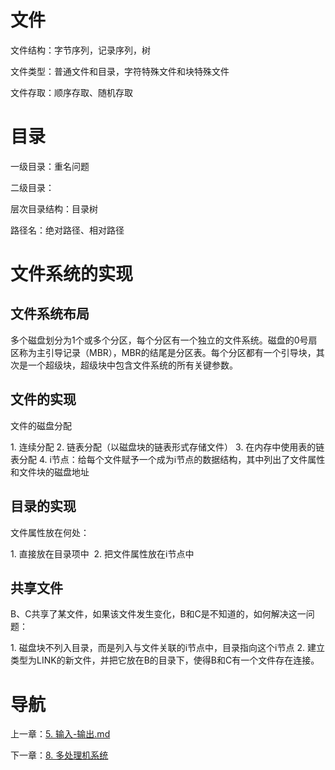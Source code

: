 # 文件

文件结构：字节序列，记录序列，树

文件类型：普通文件和目录，字符特殊文件和块特殊文件

文件存取：顺序存取、随机存取

# 目录

一级目录：重名问题

二级目录：

层次目录结构：目录树

路径名：绝对路径、相对路径

# 文件系统的实现

## 文件系统布局

多个磁盘划分为1个或多个分区，每个分区有一个独立的文件系统。磁盘的0号扇区称为主引导记录（MBR），MBR的结尾是分区表。每个分区都有一个引导块，其次是一个超级块，超级块中包含文件系统的所有关键参数。

## 文件的实现

文件的磁盘分配

1. 连续分配
2. 链表分配（以磁盘块的链表形式存储文件）
3. 在内存中使用表的链表分配
4. i节点：给每个文件赋予一个成为i节点的数据结构，其中列出了文件属性和文件块的磁盘地址

## 目录的实现

文件属性放在何处：

1. 直接放在目录项中 
2. 把文件属性放在i节点中

## 共享文件

B、C共享了某文件，如果该文件发生变化，B和C是不知道的，如何解决这一问题：

1. 磁盘块不列入目录，而是列入与文件关联的i节点中，目录指向这个i节点
2. 建立类型为LINK的新文件，并把它放在B的目录下，使得B和C有一个文件存在连接。

# 导航

上一章：[5. 输入-输出.md](5. 输入-输出.md)

下一章：[8. 多处理机系统](8. 多处理机系统.md)
